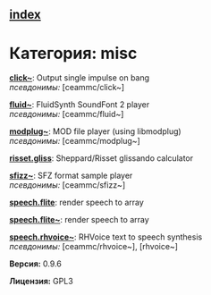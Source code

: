 [index](index.html) 
---

# Категория: misc




[**click~**](click~.html): Output single impulse on bang <br>
_псевдонимы:_ \[ceammc/click~\]


[**fluid~**](fluid~.html): FluidSynth SoundFont 2 player <br>
_псевдонимы:_ \[ceammc/fluid~\]


[**modplug~**](modplug~.html): MOD file player (using libmodplug) <br>
_псевдонимы:_ \[ceammc/modplug~\]


[**risset.gliss**](risset.gliss.html): Sheppard/Risset glissando calculator 

[**sfizz~**](sfizz~.html): SFZ format sample player <br>
_псевдонимы:_ \[ceammc/sfizz~\]


[**speech.flite**](speech.flite.html): render speech to array 

[**speech.flite~**](speech.flite~.html): render speech to array 

[**speech.rhvoice~**](speech.rhvoice~.html): RHVoice text to speech synthesis <br>
_псевдонимы:_ \[ceammc/rhvoice~\], \[rhvoice~\]



**Версия:** 0.9.6

**Лицензия:** GPL3
